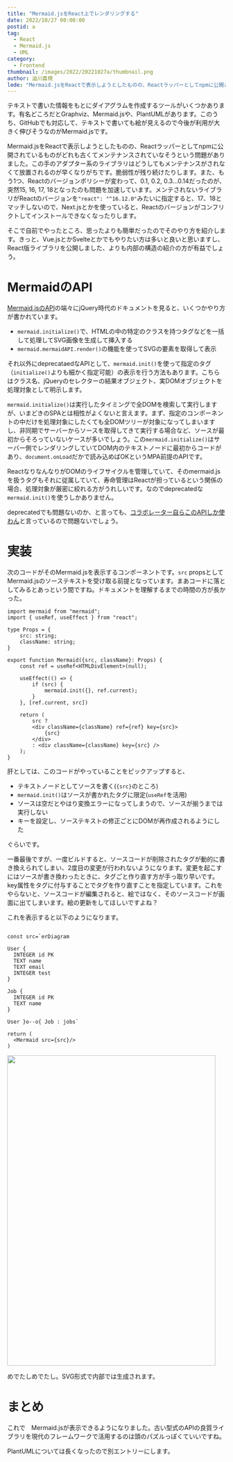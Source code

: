 ```yaml
---
title: "Mermaid.jsをReact上でレンダリングする"
date: 2022/10/27 00:00:00
postid: a
tag:
  - React
  - Mermaid.js
  - UML
category:
  - Frontend
thumbnail: /images/2022/20221027a/thumbnail.png
author: 澁川喜規
lede: "Mermaid.jsをReactで表示しようとしたものの、Reactラッパーとしてnpmに公開されているものがどれも古くてメンテナンスされていなそうという問題がありました。この手のアダプター系のライブラリはどうしてもメンテナンスがされなくて放置されるのが早くなりがちです。脆弱性が残り続けたりします。そこで自前でやったところ、思ったよりも簡単だったのでそのやり方を紹介します。"
---
```

テキストで書いた情報をもとにダイアグラムを作成するツールがいくつかあります。有名どころだとGraphviz、Mermaid.jsや、PlantUMLがあります。このうち、GitHubでも対応して、テキストで書いても絵が見えるので今後が利用が大きく伸びそうなのがMermaid.jsです。

Mermaid.jsをReactで表示しようとしたものの、Reactラッパーとしてnpmに公開されているものがどれも古くてメンテナンスされていなそうという問題がありました。この手のアダプター系のライブラリはどうしてもメンテナンスがされなくて放置されるのが早くなりがちです。脆弱性が残り続けたりします。また、もう1つ、Reactのバージョンポリシーが変わって、0.1, 0.2, 0.3...0.14だったのが、突然15, 16, 17, 18となったのも問題を加速しています。メンテされないライブラリがReactのバージョンを`"react": "^16.12.0"`みたいに指定すると、17、18とマッチしないので、Next.jsとかを使っていると、Reactのバージョンがコンフリクトしてインストールできなくなったりします。

そこで自前でやったところ、思ったよりも簡単だったのでそのやり方を紹介します。きっと、Vue.jsとかSvelteとかでもやりたい方は多いと良いと思いますし、React版ライブラリを公開しました、よりも内部の構造の紹介の方が有益でしょう。

# MermaidのAPI

[Mermaid.jsのAPI](https://mermaid-js.github.io/mermaid/#/)の端々にjQuery時代のドキュメントを見ると、いくつかやり方が書かれています。

* `mermaid.initialize()`で、HTMLの中の特定のクラスを持つタグなどを一括して処理してSVG画像を生成して挿入する
* `mermaid.mermaidAPI.render()`の機能を使ってSVGの要素を取得して表示

それ以外にdeprecataedなAPIとして、`mermaid.init()`を使って指定のタグ（`initialize()`よりも細かく指定可能）の表示を行う方法もあります。こちらはクラス名、jQueryのセレクターの結果オブジェクト、実DOMオブジェクトを処理対象として明示します。

`mermaid.initialize()`は実行したタイミングで全DOMを検索して実行しますが、いまどきのSPAとは相性がよくないと言えます。まず、指定のコンポーネントの中だけを処理対象にしたくても全DOMツリーが対象になってしまいますし、非同期でサーバーからソースを取得してきて実行する場合など、ソースが最初からそろっていないケースが多いでしょう。この`mermaid.initialize()`はサーバー側でレンダリングしていてDOM内のテキストノードに最初からコードがあり、`document.onLoad`だかで読み込めばOKというMPA前提のAPIです。

ReactなりなんなりがDOMのライフサイクルを管理していて、そのmermaid.jsを扱うタグもそれに従属していて、寿命管理はReactが担っているという関係の場合、処理対象が厳密に絞れる方がうれしいです。なのでdeprecatedな`mermaid.init()`を使うしかありません。

deprecatedでも問題ないのか、と言っても、[コラボレーター自らこのAPIしか使わん](https://github.com/mermaid-js/mermaid/issues/374#issuecomment-373917444)と言っているので問題ないでしょう。

# 実装

次のコードがそのMermaid.jsを表示するコンポーネントです。``src`` propsとしてMermaid.jsのソーステキストを受け取る前提となっています。まあコードに落としてみるとあっという間ですね。ドキュメントを理解するまでの時間の方が長かった。

```tsx
import mermaid from "mermaid";
import { useRef, useEffect } from "react";

type Props = {
    src: string;
    className: string;
}

export function Mermaid({src, className}: Props) {
    const ref = useRef<HTMLDivElement>(null);

    useEffect(() => {
        if (src) {
            mermaid.init({}, ref.current);
        }
    }, [ref.current, src])

    return (
        src ?
        <div className={className} ref={ref} key={src}>
            {src}
        </div>
        : <div className={className} key={src} />
    );
}
```

肝としては、このコードがやっていることをピックアップすると、

* テキストノードとしてソースを書く(`{src}`のところ)
* `mermaid.init()`はソースが書かれたタグに限定(`useRef`を活用)
* ソースは空だとやはり変換エラーになってしまうので、ソースが揃うまでは実行しない
* キーを設定し、ソーステキストの修正ごとにDOMが再作成されるようにした

ぐらいです。

一番最後ですが、一度ビルドすると、ソースコードが削除されたタグが動的に書き換えられてしまい、2度目の変更が行われないようになります。変更を起こすにはソースが書き換わったときに、タグごと作り直す方が手っ取り早いです。key属性をタグに付与することでタグを作り直すことを指定しています。これをやらないと、ソースコードが編集されると、絵ではなく、そのソースコードが画面に出てしまいます。絵の更新をしてほしいですよね？

これを表示すると以下のようになります。

```tsx

const src=`erDiagram

User {
  INTEGER id PK
  TEXT name
  TEXT email
  INTEGER test
}

Job {
  INTEGER id PK
  TEXT name
}

User }o--o{ Job : jobs`

return (
  <Mermaid src={src}/>
)
```

<img src="/images/2022/20221027a/スクリーンショット_2022-10-22_22.47.54.png" alt="" width="480" height="714" loading="lazy">

めでたしめでたし。SVG形式で内部では生成されます。

# まとめ

これで　Mermaid.jsが表示できるようになりました。古い型式のAPIの良質ライブラリを現代のフレームワークで活用するのは頭のパズルっぽくていいですね。

PlantUMLについては長くなったので別エントリーにします。
